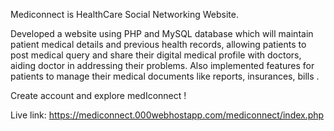 Mediconnect is HealthCare Social Networking Website.

Developed a website using PHP and MySQL database which will maintain patient medical details and previous health records, allowing patients to post medical query and share their digital medical profile with doctors, aiding doctor in addressing their problems. Also implemented features for patients to manage their medical documents like reports, insurances, bills .

Create account and explore medIconnect !

Live link: https://mediconnect.000webhostapp.com/mediconnect/index.php
